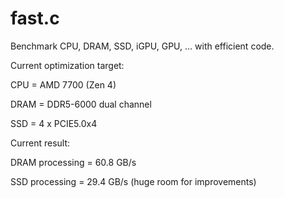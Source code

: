 # fast.c
Benchmark CPU, DRAM, SSD, iGPU, GPU, ... with efficient code.

Current optimization target:

CPU = AMD 7700 (Zen 4)

DRAM = DDR5-6000 dual channel

SSD = 4 x PCIE5.0x4

Current result:

DRAM processing = 60.8 GB/s

SSD processing = 29.4 GB/s (huge room for improvements)
